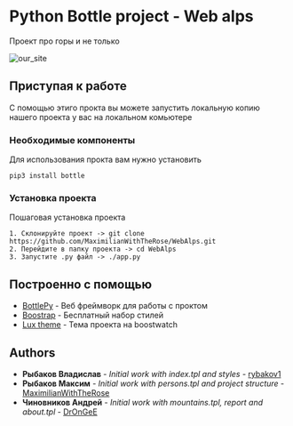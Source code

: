 # Python Bottle project - Web alps

Проект про горы и не только

![our_site](https://imgur.com/SULz5Au.png)

## Приступая к работе
С помощью этиго прокта вы можете запустить локальную копию нашего проекта у вас на локальном комьютере


### Необходимые компоненты

Для использования прокта вам нужно установить

```
pip3 install bottle
```

### Установка проекта

Пошаговая установка проекта

```
1. Склонируйте проект -> git clone https://github.com/MaximilianWithTheRose/WebAlps.git
2. Перейдите в папку проекта -> cd WebAlps
3. Запустите .py файл -> ./app.py
```

## Построенно с помощью

* [BottlePy](https://bottlepy.org/docs/dev/) - Веб фреймворк для работы с проктом
* [Boostrap](https://getbootstrap.com/) - Бесплатный набор стилей
* [Lux theme](https://bootswatch.com/lux/) - Тема проекта на boostwatch

## Authors

* **Рыбаков Владислав** - *Initial work with index.tpl and styles* - [rybakov1](https://github.com/rybakov1)
* **Рыбаков Максим** - *Initial work with persons.tpl and project structure* - [MaximilianWithTheRose](https://github.com/MaximilianWithTheRose)
* **Чиновников Андрей** - *Initial work with mountains.tpl, report and about.tpl* - [DrOnGeE](https://github.com/DrOnGeE)
